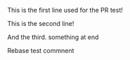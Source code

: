 This is the first line used for the PR test!

This is the second line!


And the third. something at end

Rebase test commnent 
